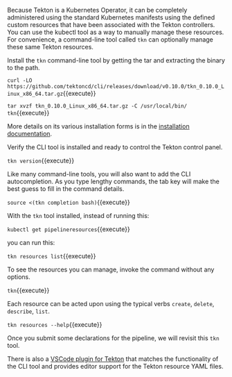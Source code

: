 Because Tekton is a Kubernetes Operator, it can be completely administered using the standard Kubernetes manifests using the defined custom resources that have been associated with the Tekton controllers. You can use the kubectl tool as a way to manually manage these resources. For convenience, a command-line tool called `tkn` can optionally manage these same Tekton resources. 

Install the `tkn` command-line tool by getting the tar and extracting the binary to the path.

`curl -LO https://github.com/tektoncd/cli/releases/download/v0.10.0/tkn_0.10.0_Linux_x86_64.tar.gz`{{execute}}

`tar xvzf tkn_0.10.0_Linux_x86_64.tar.gz -C /usr/local/bin/ tkn`{{execute}}

More details on its various installation forms is in the [installation documentation](https://github.com/tektoncd/cli).

Verify the CLI tool is installed and ready to control the Tekton control panel.

`tkn version`{{execute}}

Like many command-line tools, you will also want to add the CLI autocompletion. As you type lengthy commands, the tab key will make the best guess to fill in the command details.

`source <(tkn completion bash)`{{execute}}

With the `tkn` tool installed, instead of running this:

`kubectl get pipelineresources`{{execute}}

you can run this:

`tkn resources list`{{execute}}

To see the resources you can manage, invoke the command without any options.

`tkn`{{execute}}

Each resource can be acted upon using the typical verbs `create`, `delete`, `describe`, `list`.

`tkn resources --help`{{execute}}

Once you submit some declarations for the pipeline, we will revisit this `tkn` tool.

There is also a [VSCode plugin for Tekton](https://github.com/redhat-developer/vscode-tekton) that matches the functionality of the CLI tool and provides editor support for the Tekton resource YAML files.
